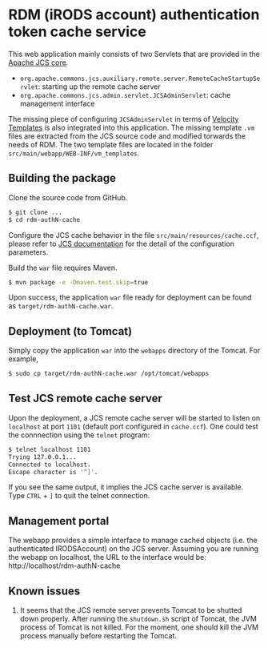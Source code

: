 # RDM (iRODS account) authentication token cache service

This web application mainly consists of two Servlets that are provided in the [Apache JCS core](https://commons.apache.org/proper/commons-jcs/).

* `org.apache.commons.jcs.auxiliary.remote.server.RemoteCacheStartupServlet`: starting up the remote cache server
* `org.apache.commons.jcs.admin.servlet.JCSAdminServlet`: cache management interface

The missing piece of configuring `JCSAdminServlet` in terms of [Velocity Templates]() is also integrated into this application. The missing template `.vm` files are extracted from the JCS source code and modified torwards the needs of RDM.  The two template files are located in the folder `src/main/webapp/WEB-INF/vm_templates`.

## Building the package

Clone the source code from GitHub.

```bash
$ git clone ...
$ cd rdm-authN-cache
```

Configure the JCS cache behavior in the file `src/main/resources/cache.ccf`, please refer to [JCS documentation](https://commons.apache.org/proper/commons-jcs/getting_started/intro.html) for the detail of the configuration parameters. 

Build the `war` file requires Maven.

```bash
$ mvn package -e -Dmaven.test.skip=true
```

Upon success, the application `war` file ready for deployment can be found as `target/rdm-authN-cache.war`.

## Deployment (to Tomcat)

Simply copy the application `war` into the `webapps` directory of the Tomcat.  For example,

```bash
$ sudo cp target/rdm-authN-cache.war /opt/tomcat/webapps
```

## Test JCS remote cache server

Upon the deployment, a JCS remote cache server will be started to listen on `localhost` at port `1101` (default port configured in `cache.ccf`). One could test the connnection using the `telnet` program:

```bash
$ telnet localhost 1101
Trying 127.0.0.1...
Connected to localhost.
Escape character is '^]'.
```

If you see the same output, it implies the JCS cache server is available. Type `CTRL` + `]` to quit the telnet connection.

## Management portal

The webapp provides a simple interface to manage cached objects (i.e. the authenticated IRODSAccount) on the JCS server.  Assuming you are running the webapp on localhost, the URL to the interface would be: http://localhost/rdm-authN-cache

## Known issues

1. It seems that the JCS remote server prevents Tomcat to be shutted down properly.  After running the `shutdown.sh` script of Tomcat, the JVM process of Tomcat is not killed.  For the moment, one should kill the JVM process manually before restarting the Tomcat. 

